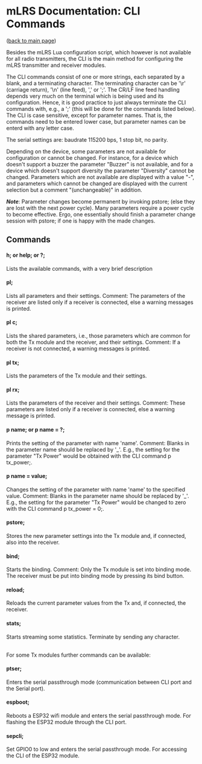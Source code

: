 # mLRS Documentation: CLI Commands #

([back to main page](../README.md))

Besides the mLRS Lua configuration script, which however is not available for all radio transmitters, the CLI is the main method for configuring the mLRS transmitter and receiver modules.

The CLI commands consist of one or more strings, each separated by a blank, and a terminating character. The terminating character can be '\r' (carriage return), '\n' (line feed), ',' or ';'. The CR/LF line feed handling depends very much on the terminal which is being used and its configuration. Hence, it is good practice to just always terminate the CLI commands with, e.g., a ';' (this will be done for the commands listed below). The CLI is case sensitive, except for parameter names. That is, the commands need to be entered lower case, but parameter names can be enterd with any letter case.

The serial settings are: baudrate 115200 bps, 1 stop bit, no parity.

Depending on the device, some parameters are not available for configuration or cannot be changed. For instance, for a device which doesn't support a buzzer the parameter "Buzzer" is not available, and for a device which doesn't support diversity the parameter "Diversity" cannot be changed. Parameters which are not available are displayed with a value "-", and parameters which cannot be changed are displayed with the current selection but a comment "(unchangeable)" in addition.

***Note***: Parameter changes become permanent by invoking pstore; (else they are lost with the next power cycle). Many parameters require a power cycle to become effective. Ergo, one essentially should finish a parameter change session with pstore; if one is happy with the made changes.

## Commands ##

#### h; or help; or ?; #### 
Lists the available commands, with a very brief description

#### pl; #### 
Lists all parameters and their settings. Comment: The parameters of the receiver are listed only if a receiver is connected, else a warning messages is printed.

#### pl c; #### 
Lists the shared parameters, i.e., those parameters which are common for both the Tx module and the receiver, and their settings. Comment: If a receiver is not connected, a warning messages is printed.

#### pl tx; #### 
Lists the parameters of the Tx module and their settings. 

#### pl rx; #### 
Lists the parameters of the receiver and their settings. Comment: These parameters are listed only if a receiver is connected, else a warning message is printed.

#### p name; or p name = ?; #### 
Prints the setting of the parameter with name 'name'. Comment: Blanks in the parameter name should be replaced by '_'. E.g., the setting for the parameter "Tx Power" would be obtained with the CLI command p tx_power;.

#### p name = value; #### 
Changes the setting of the parameter with name 'name' to the specified value. Comment: Blanks in the parameter name should be replaced by '_'. E.g., the setting for the parameter "Tx Power" would be changed to zero with the CLI command p tx_power = 0;.

#### pstore; #### 
Stores the new parameter settings into the Tx module and, if connected, also into the receiver.

#### bind; #### 
Starts the binding. Comment: Only the Tx module is set into binding mode. The receiver must be put into binding mode by pressing its bind button.

#### reload; #### 
Reloads the current parameter values from the Tx and, if connected, the receiver.

#### stats; #### 
Starts streaming some statistics. Terminate by sending any character.

<br/>
For some Tx modules further commands can be available:

#### ptser; #### 
Enters the serial passthrough mode (communication between CLI port and the Serial port).

#### espboot; #### 
Reboots a ESP32 wifi module and enters the serial passthrough mode. For flashing the ESP32 module through the CLI port.

#### sepcli; #### 
Set GPIO0 to low and enters the serial passthrough mode. For accessing the CLI of the ESP32 module.

